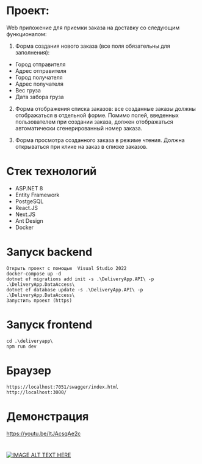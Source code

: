 # Проект:
Web приложение для приемки заказа на доставку со следующим функционалом:

1. Форма создания нового заказа (все поля обязательны для заполнения):
- Город отправителя
- Адрес отправителя
- Город получателя
- Адрес получателя
- Вес груза
- Дата забора груза

2. Форма отображения списка заказов: все созданные заказы должны отображаться в отдельной форме. Помимо полей, введенных пользователем при создании заказа, должен отображаться автоматически сгенерированный номер заказа.

3. Форма просмотра созданного заказа в режиме чтения. Должна открываться при клике на заказ в списке заказов.

# Стек технологий
* ASP.NET 8
* Entity Framework
* PostgeSQL
* React.JS
* Next.JS
* Ant Design
* Docker

# Запуск backend
```
Открыть проект с помощью  Visual Studio 2022
docker-compose up -d
dotnet ef migrations add init -s .\DeliveryApp.API\ -p .\DeliveryApp.DataAccess\
dotnet ef database update -s .\DeliveryApp.API\ -p .\DeliveryApp.DataAccess\
Запустить проект (https)
```
# Запуск frontend
```
cd .\deliveryapp\
npm run dev
```

# Браузер
```
https://localhost:7051/swagger/index.html
http://localhost:3000/
```

# Демонстрация
https://youtu.be/ItJAcsqAe2c

#
[![IMAGE ALT TEXT HERE](https://img.youtube.com/vi/ItJAcsqAe2c/0.jpg)](https://www.youtube.com/watch?v=ItJAcsqAe2c)
